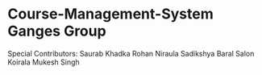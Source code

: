 # Course-Management-System Ganges Group
Special Contributors:
Saurab Khadka
Rohan Niraula
Sadikshya Baral
Salon Koirala
Mukesh Singh
